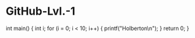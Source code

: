 # GitHub-Lvl.-1
int main()
{
  int i;
  for (i = 0; i < 10; i++)
  {
    printf("Holberton\n");
  }
  return 0;
}
